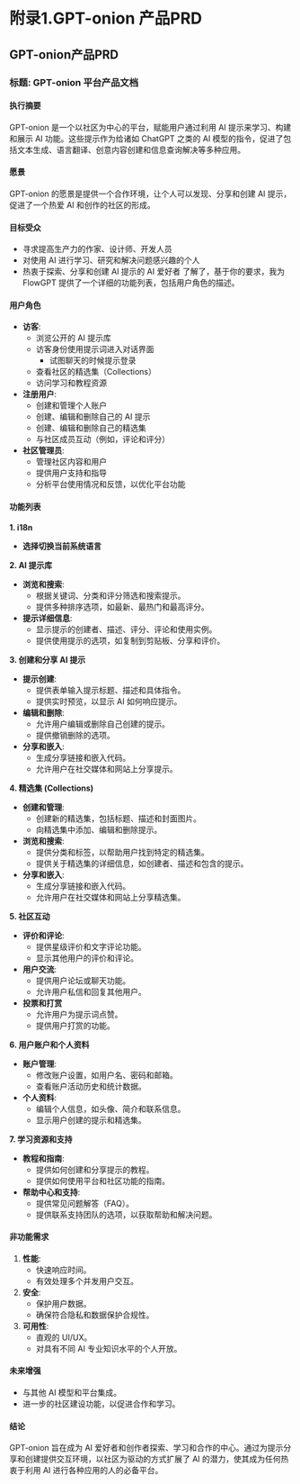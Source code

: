 # 附录1.GPT-onion 产品PRD

## GPT-onion产品PRD

### 标题: GPT-onion 平台产品文档

#### 执行摘要

GPT-onion 是一个以社区为中心的平台，赋能用户通过利用 AI 提示来学习、构建和展示 AI 功能。这些提示作为给诸如 ChatGPT 之类的 AI 模型的指令，促进了包括文本生成、语言翻译、创意内容创建和信息查询解决等多种应用。

#### 愿景

GPT-onion 的愿景是提供一个合作环境，让个人可以发现、分享和创建 AI 提示，促进了一个热爱 AI 和创作的社区的形成。

#### 目标受众

* 寻求提高生产力的作家、设计师、开发人员
* 对使用 AI 进行学习、研究和解决问题感兴趣的个人
* 热衷于探索、分享和创建 AI 提示的 AI 爱好者 了解了，基于你的要求，我为 FlowGPT 提供了一个详细的功能列表，包括用户角色的描述。

#### 用户角色

* **访客**:
  * 浏览公开的 AI 提示库
  * 访客身份使用提示词进入对话界面
    * 试图聊天的时候提示登录
  * 查看社区的精选集（Collections）
  * 访问学习和教程资源
* **注册用户**:
  * 创建和管理个人账户
  * 创建、编辑和删除自己的 AI 提示
  * 创建、编辑和删除自己的精选集
  * 与社区成员互动（例如，评论和评分）
* **社区管理员**:
  * 管理社区内容和用户
  * 提供用户支持和指导
  * 分析平台使用情况和反馈，以优化平台功能

#### 功能列表

**1. i18n**

* **选择切换当前系统语言**

**2. AI 提示库**

* **浏览和搜索**:
  * 根据关键词、分类和评分筛选和搜索提示。
  * 提供多种排序选项，如最新、最热门和最高评分。
* **提示详细信息**:
  * 显示提示的创建者、描述、评分、评论和使用实例。
  * 提供使用提示的选项，如复制到剪贴板、分享和评价。

**3. 创建和分享 AI 提示**

* **提示创建**:
  * 提供表单输入提示标题、描述和具体指令。
  * 提供实时预览，以显示 AI 如何响应提示。
* **编辑和删除**:
  * 允许用户编辑或删除自己创建的提示。
  * 提供撤销删除的选项。
* **分享和嵌入**:
  * 生成分享链接和嵌入代码。
  * 允许用户在社交媒体和网站上分享提示。

**4. 精选集 (Collections)**

* **创建和管理**:
  * 创建新的精选集，包括标题、描述和封面图片。
  * 向精选集中添加、编辑和删除提示。
* **浏览和搜索**:
  * 提供分类和标签，以帮助用户找到特定的精选集。
  * 提供关于精选集的详细信息，如创建者、描述和包含的提示。
* **分享和嵌入**:
  * 生成分享链接和嵌入代码。
  * 允许用户在社交媒体和网站上分享精选集。

**5. 社区互动**

* **评价和评论**:
  * 提供星级评价和文字评论功能。
  * 显示其他用户的评价和评论。
* **用户交流**:
  * 提供用户论坛或聊天功能。
  * 允许用户私信和回复其他用户。
* **投票和打赏**
  * 允许用户为提示词点赞。
  * 提供用户打赏的功能。

**6. 用户账户和个人资料**

* **账户管理**:
  * 修改账户设置，如用户名、密码和邮箱。
  * 查看账户活动历史和统计数据。
* **个人资料**:
  * 编辑个人信息，如头像、简介和联系信息。
  * 显示用户创建的提示和精选集。

**7. 学习资源和支持**

* **教程和指南**:
  * 提供如何创建和分享提示的教程。
  * 提供如何使用平台和社区功能的指南。
* **帮助中心和支持**:
  * 提供常见问题解答（FAQ）。
  * 提供联系支持团队的选项，以获取帮助和解决问题。

#### 非功能需求

1. **性能**:
   * 快速响应时间。
   * 有效处理多个并发用户交互。
2. **安全**:
   * 保护用户数据。
   * 确保符合隐私和数据保护合规性。
3. **可用性**:
   * 直观的 UI/UX。
   * 对具有不同 AI 专业知识水平的个人开放。

#### 未来增强

* 与其他 AI 模型和平台集成。
* 进一步的社区建设功能，以促进合作和学习。

#### 结论

GPT-onion 旨在成为 AI 爱好者和创作者探索、学习和合作的中心。通过为提示分享和创建提供交互环境，以社区为驱动的方式扩展了 AI 的潜力，使其成为任何热衷于利用 AI 进行各种应用的人的必备平台。
